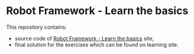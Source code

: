 # Robot Framework - Learn the basics

This repository contains:

* source code of [Robot Framework - Learn the basics](https://dev.szabolcstoth.eu/robotframework-basics) site,
* final solution for the exercises which can be found on learning site.
